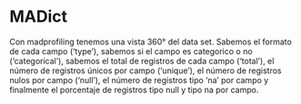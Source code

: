 # MADict

Con madprofiling tenemos una vista 360° del data set. Sabemos el formato de cada campo (‘type’), sabemos si el campo es categorico o no (‘categorical’), sabemos el total de registros de cada campo (‘total’), el número de registros únicos por campo (‘unique’), el número de registros nulos por campo (‘null’), el número de registros tipo ‘na’ por campo y finalmente el porcentaje de registros tipo null y tipo na por campo.
